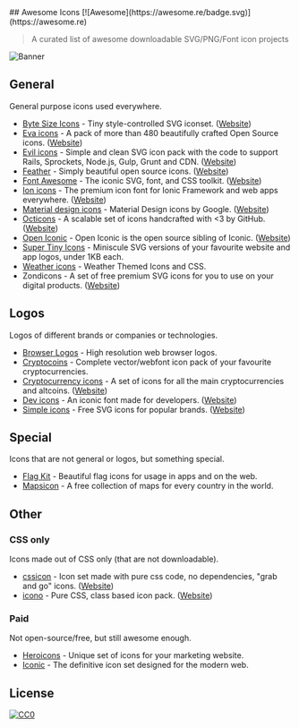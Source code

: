 <div class="github-widget" data-repo="notlmn/awesome-icons"></div>
## Awesome Icons [![Awesome](https://awesome.re/badge.svg)](https://awesome.re)

> A curated list of awesome downloadable SVG/PNG/Font icon projects

![Banner](https://raw.githubusercontent.com/notlmn/awesome-icons/master/./media/banner.png)




## General

General purpose icons used everywhere.

- [Byte Size Icons](https://github.com/danklammer/bytesize-icons#readme) - Tiny style-controlled SVG iconset. ([Website](https://danklammer.com/bytesize-icons))
- [Eva icons](https://github.com/akveo/eva-icons#readme) - A pack of more than 480 beautifully crafted Open Source icons. ([Website](https://akveo.github.io/eva-icons))
- [Evil icons](https://github.com/evil-icons/evil-icons#readme) - Simple and clean SVG icon pack with the code to support Rails, Sprockets, Node.js, Gulp, Grunt and CDN. ([Website](http://evil-icons.io))
- [Feather](https://github.com/feathericons/feather#readme) - Simply beautiful open source icons. ([Website](https://feathericons.com))
- [Font Awesome](https://github.com/FortAwesome/Font-Awesome#readme) - The iconic SVG, font, and CSS toolkit. ([Website](https://fontawesome.com))
- [Ion icons](https://github.com/ionic-team/ionicons#readme) - The premium icon font for Ionic Framework and web apps everywhere. ([Website](https://ionicons.com))
- [Material design icons](https://github.com/google/material-design-icons#readme) - Material Design icons by Google. ([Website](https://material.io/tools/icons))
- [Octicons](https://github.com/primer/octicons#readme) - A scalable set of icons handcrafted with <3 by GitHub. ([Website](https://octicons.github.com))
- [Open Iconic](https://github.com/iconic/open-iconic#readme) - Open Iconic is the open source sibling of Iconic. ([Website](https://useiconic.com/open))
- [Super Tiny Icons](https://github.com/edent/SuperTinyIcons#readme) - Miniscule SVG versions of your favourite website and app logos, under 1KB each.
- [Weather icons](https://github.com/erikflowers/weather-icons#readme) - Weather Themed Icons and CSS.
- Zondicons - A set of free premium SVG icons for you to use on your digital products. ([Website](http://www.zondicons.com))


## Logos

Logos of different brands or companies or technologies.

- [Browser Logos](https://github.com/alrra/browser-logos#readme) - High resolution web browser logos.
- [Cryptocoins](https://github.com/AllienWorks/cryptocoins#readme) - Complete vector/webfont icon pack of your favourite cryptocurrencies.
- [Cryptocurrency icons](https://github.com/atomiclabs/cryptocurrency-icons#readme) - A set of icons for all the main cryptocurrencies and altcoins. ([Website](http://cryptoicons.co))
- [Dev icons](https://github.com/vorillaz/devicons#readme) - An iconic font made for developers. ([Website](http://vorillaz.github.io/devicons))
- [Simple icons](https://github.com/simple-icons/simple-icons#readme) - Free SVG icons for popular brands. ([Website](https://simpleicons.org))


## Special

Icons that are not general or logos, but something special.

- [Flag Kit](https://github.com/madebybowtie/FlagKit#readme) - Beautiful flag icons for usage in apps and on the web.
- [Mapsicon](https://github.com/djaiss/mapsicon#readme) - A free collection of maps for every country in the world.


## Other

### CSS only

Icons made out of CSS only (that are not downloadable).

- [cssicon](https://github.com/wentin/cssicon#readme) - Icon set made with pure css code, no dependencies, "grab and go" icons. ([Website](https://cssicon.space))
- [icono](https://github.com/saeedalipoor/icono#readme) - Pure CSS, class based icon pack. ([Website](https://saeedalipoor.github.io/icono))

### Paid

Not open-source/free, but still awesome enough.

- [Heroicons](https://www.heroicons.com) - Unique set of icons for your marketing website.
- [Iconic](https://useiconic.com) - The definitive icon set designed for the modern web.


## License

[![CC0](https://mirrors.creativecommons.org/presskit/buttons/88x31/svg/cc-zero.svg)](https://creativecommons.org/publicdomain/zero/1.0/)